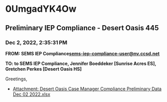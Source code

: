 # 0UmgadYK4Ow
## Preliminary IEP Compliance - Desert Oasis 445
### Dec 2, 2022, 2:35:31 PM
**FROM: SEMS IEP Compliance<sems-iep-compliance-user@nv.ccsd.net>**

**TO: to SEMS IEP Compliance, Jennifer Boeddeker [Sunrise Acres ES], Gretchen Perkes [Desert Oasis HS]**


Greetings, 

 





* [Attachment: Desert Oasis Case Manager Compliance Preliminary Data Dec 02 2022.xlsx](0UmgadYK4Ow-attachment-1.xlsx)
